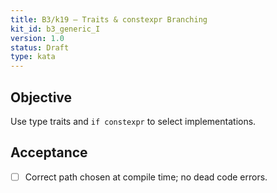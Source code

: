 ```yaml
---
title: B3/k19 — Traits & constexpr Branching
kit_id: b3_generic_I
version: 1.0
status: Draft
type: kata
---
```

## Objective
Use type traits and `if constexpr` to select implementations.
## Acceptance
- [ ] Correct path chosen at compile time; no dead code errors.